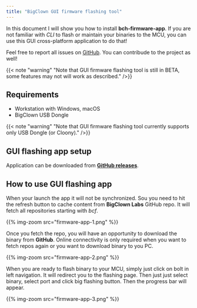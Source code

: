 ```yaml
---
title: "BigClown GUI firmware flashing tool"
---
```


In this document I will show you how to install **bch-firmware-app**. If you are not familiar with *CLI* to flash or maintain your binaries to the MCU, you can use this GUI cross-platform application to do that!

Feel free to report all issues on [GitHub](https://github.com/bigclownlabs/bch-firmware-app/issues). You can contribude to the project as well!

{{< note "warning" "Note that GUI firmware flashing tool is still in BETA, some features may not will work as described." />}}

## Requirements

- Workstation with Windows, macOS
- BigClown USB Dongle

{{< note "warning" "Note that GUI firmware flashing tool currently supports only USB Dongle (or Cloony)." />}}

## GUI flashing app setup

Application can be downloaded from [**GitHub releases**](https://github.com/bigclownlabs/bch-firmware-app/releases).

## How to use GUI flashing app

When your launch the app it will not be synchronized. Sou you need to hit the refresh button to cache content from **BigClown Labs** GitHub repo. It will fetch all repositories starting with *bcf*.

{{% img-zoom src="firmware-app-1.png" %}}

Once you fetch the repo, you will have an opportunity to download the binary from **GitHub**. Online connectivity is only required when you want to fetch repos again or you want to download binary to you PC.

{{% img-zoom src="firmware-app-2.png" %}}

When you are ready to flash binary to your MCU, simply just click on bolt in left navigation. It will redirect you to the flashing page. Then just just select binary, select port and click big flashing button. Then the progress bar will appear.

{{% img-zoom src="firmware-app-3.png" %}}
